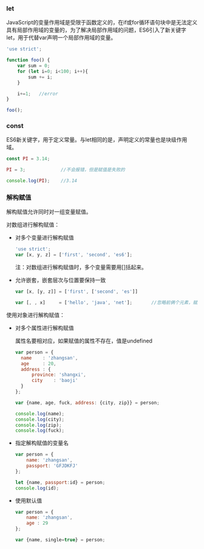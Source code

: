 ### let

JavaScript的变量作用域是受限于函数定义的，在if或for循环语句块中是无法定义具有局部作用域的变量的，为了解决局部作用域的问题，ES6引入了新关键字let，用于代替var声明一个局部作用域的变量。

```javascript
'use strict';

function foo() {
	var sum = 0;
	for (let i=0; i<100; i++){
		sum += i;
	}

	i+=1;	//error
}

foo();
```



### const

ES6新关键字，用于定义常量。与let相同的是，声明定义的常量也是块级作用域。

```javascript
const PI = 3.14;

PI = 3;				//不会报错，但是赋值是失败的

console.log(PI);	//3.14
```



### 解构赋值

解构赋值允许同时对一组变量赋值。

对数组进行解构赋值：

- 对多个变量进行解构赋值

  ```javascript
  'use strict';
  var [x, y, z] = ['first', 'second', 'es6'];
  ```

  注：对数组进行解构赋值时，多个变量需要用[]括起来。



- 允许嵌套，嵌套层次与位置要保持一致

  ```javascript
  var [x, [y, z]] = ['first', ['second', 'es']]

  var [, , x]     = ['hello', 'java', 'net'];		//忽略前俩个元素，赋值第三个元素
  ```



使用对象进行解构赋值：

- 对多个属性进行解构赋值

  属性名要相对应，如果赋值的属性不存在，值是undefined

  ```javascript
  var person = {
  	name    : 'zhangsan',
  	age     : 20,
  	address : {
  		province: 'shangxi',
  		city    : 'baoji'
  	}
  };

  var {name, age, fuck, address: {city, zip}} = person;

  console.log(name);
  console.log(city);
  console.log(zip);
  console.log(fuck);
  ```


- 指定解构赋值的变量名

  ```javascript
  var person = {
      name: 'zhangsan',
      passport: 'GFJDKFJ'
  };

  let {name, passport:id} = person;
  console.log(id);
  ```


- 使用默认值

  ```javascript
  var person = {
      name: 'zhangsan',
      age : 29
  };

  var {name, single=true} = person;
  ```

